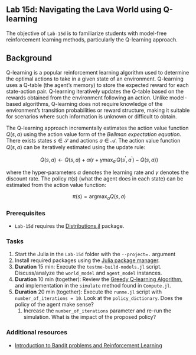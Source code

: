 ## Lab 15d: Navigating the Lava World using Q-learning
The objective of `Lab-15d` is to familiarize students with model-free reinforcement learning methods, particularly the Q-learning approach.

## Background
Q-learning is a popular reinforcement learning algorithm used to determine the optimal actions to take in a given state of an environment. Q-learning uses a Q-table (the agent’s memory) to store the expected reward for each state-action pair.  Q-learning iteratively updates the Q-table based on the rewards obtained from the environment following an action. Unlike model-based algorithms, Q-learning does not require knowledge of the environment’s transition probabilities or reward structure, making it suitable for scenarios where such information is unknown or difficult to obtain.

The Q-learning approach incrementally estimates the action value function $Q(s, a)$ using the action value form of the _Bellman expectation equation_.
There exists states $s\in\mathcal{S}$ and actions $a\in\mathcal{A}$. The action value function $Q(s, a)$ can be iteratively estimated using the update rule:

$$
Q(s,a)\leftarrow{Q(s,a)}+\alpha\left(r+\gamma\max_{a^{\prime}}Q(s^{\prime},a^{\prime}) - Q(s,a)\right)
$$

where the hyper-parameters $\alpha$ denotes the learning rate and $\gamma$ denotes the discount rate. The policy $\pi(s)$ (what the agent does in each state) can be estimated from the action value function:

$$
\pi(s) = \text{arg}\max_{a}Q(s,a)
$$

### Prerequisites
* `Lab-15d` requires the [Distributions.jl](https://github.com/JuliaStats/Distributions.jl) package.

### Tasks
1. Start the Julia in the `Lab-15d` folder with the `--project=.` argument
1. Install required packages using the [Julia package manager](https://docs.julialang.org/en/v1/stdlib/Pkg/).
1. __Duration__ 15 min: Execute the `testme-build-models.jl` script. Discuss/analyze the `world_model` and `agent_model` instances.
1. __Duration__ 10 min (together): Review the [Greedy Q-learning Algorithm](https://varnerlab.github.io/CHEME-1800-Computing-Book/unit-4-decisions/multi-arm-bandits.html#algo-e-greedy-q-learning), and implementation in the `simulate` method found in `Compute.jl`.
1. __Duration__ 20 min (together): Execute the `runme.jl` script with `number_of_iterations = 10`. Look at the `policy_dictionary`. Does the policy of the agent make sense? 
    1. Increase the `number_of_iterations` parameter and re-run the simulation. What is the impact of the proposed policy?

### Additional resources
* [Introduction to Bandit problems and Reinforcement Learning](https://varnerlab.github.io/CHEME-1800-Computing-Book/unit-4-decisions/multi-arm-bandits.html)
